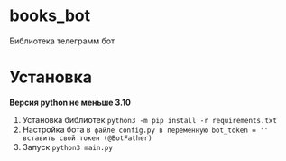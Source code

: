 # books_bot
Библиотека телеграмм бот

# Установка
**Версия python не меньше 3.10**

  1. Установка библиотек
      ```python3 -m pip install -r requirements.txt```
  2. Настройка бота
       ```В файле config.py в переменную bot_token = '' вставить свой токен (@BotFather)```
  3. Запуск
       ```python3 main.py```
